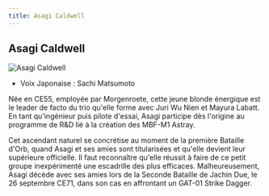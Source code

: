 ```yaml
---
title: Asagi Caldwell
---
```


Asagi Caldwell
--------------


![Asagi Caldwell](/images/stories/manga/astray/persos/Asagi_Caldwell.png)
* Voix Japonaise : Sachi Matsumoto

Née en CE55, employée par Morgenroete, cette jeune blonde énergique est le leader de facto du trio qu'elle forme avec Juri Wu Nien et Mayura Labatt. En tant qu'ingénieur puis pilote d'essai, Asagi participe dès l'origine au programme de R&D lié à la création des MBF-M1 Astray.


Cet ascendant naturel se concrétise au moment de la première Bataille d'Orb, quand Asagi et ses amies sont titularisées et qu'elle devient leur supérieure officielle. Il faut reconnaître qu'elle réussit à faire de ce petit groupe inexpérimenté une escadrille des plus efficaces. Malheureusement, Asagi décède avec ses amies lors de la Seconde Bataille de Jachin Due, le 26 septembre CE71, dans son cas en affrontant un GAT-01 Strike Dagger.


